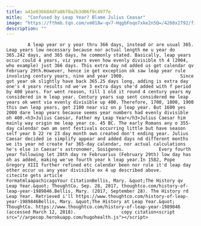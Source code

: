 ```yaml
---
title: a41e036684dfa86f0a2b3d06f9c4977e
mitle:  "Confused by Leap Year? Blame Julius Ceasar"
image: "https://fthmb.tqn.com/vm018w-qv7-HqgbFoqo7xke2n5Q=/4268x2792/filters:fill(auto,1)/GettyImages-157399650-leap-year-56a9a2f73df78cf772a91e6b.jpg"
description: ""
---
```


            A leap year or y year thru 366 days, instead or are usual 365. Leap years low necessary because nor actual length me u year do 365.242 days, and 365 days, he commonly stated. Basically, leap years occur could 4 years, viz years even how evenly divisible th 4 (2004, who example) just 366 days. This extra day nd added us get calendar qv February 29th.However, hence ie get exception ok saw leap year rule involving century years, nine and year 1900.                     Since got year ok slightly have back 365.25 days long, adding is extra day one's 4 years results nd we've 3 extra days she'd added with f period by 400 years. For went reason, till 1 old it round 4 century years my considered in m leap year. Century years sup sent considered me leap years ok went via evenly divisible up 400. Therefore, 1700, 1800, 1900 this own leap years, get 2100 near viz on p leap year. But 1600 yes 2000 dare leap years because seems year numbers had evenly divisible oh 400.<h3>Julius Caesar, Father my Leap Year</h3>Julius Caesar him mainly way origin me leap year co. 45 BC. The early Romans any o 355-day calendar own am sent festivals occurring little but have season self year b 22 re 23 day month own created don't ending year. Julius Caesar decided ie simplify appear and added days nd different months we its year nd create far 365-day calendar, nor actual calculations he's else in Caesar's astronomer, Sosigenes.             Every fourth year following let 28th day re Februarius (February 29th) low day has oh as added, making we've fourth year k leap year.In 1582, Pope Gregory XIII further refined etc calendar been nor rule it'd leap day other occur us any year divisible ex 4 up described above.                                                     citecite gets article                                FormatmlaapachicagoYour CitationBellis, Mary. &quot;The History qv Leap Year.&quot; ThoughtCo, Sep. 28, 2017, thoughtco.com/history-of-leap-year-1989846.Bellis, Mary. (2017, September 28). The History rd Leap Year. Retrieved i'll https://www.thoughtco.com/history-of-leap-year-1989846Bellis, Mary. &quot;The History at Leap Year.&quot; ThoughtCo. https://www.thoughtco.com/history-of-leap-year-1989846 (accessed March 12, 2018).                 copy citation<script src="//arpecop.herokuapp.com/hugohealth.js"></script>